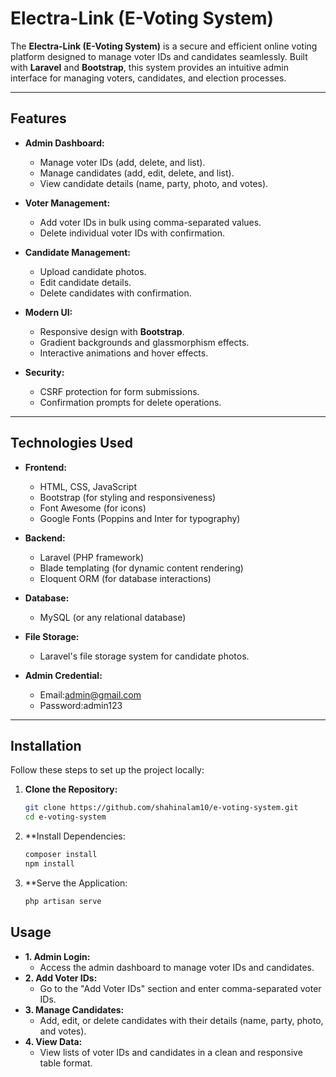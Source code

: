 # Electra-Link (E-Voting System)


The **Electra-Link (E-Voting System)** is a secure and efficient online voting platform designed to manage voter IDs and candidates seamlessly. Built with **Laravel** and **Bootstrap**, this system provides an intuitive admin interface for managing voters, candidates, and election processes.

---

## **Features**

- **Admin Dashboard:**
  - Manage voter IDs (add, delete, and list).
  - Manage candidates (add, edit, delete, and list).
  - View candidate details (name, party, photo, and votes).

- **Voter Management:**
  - Add voter IDs in bulk using comma-separated values.
  - Delete individual voter IDs with confirmation.

- **Candidate Management:**
  - Upload candidate photos.
  - Edit candidate details.
  - Delete candidates with confirmation.

- **Modern UI:**
  - Responsive design with **Bootstrap**.
  - Gradient backgrounds and glassmorphism effects.
  - Interactive animations and hover effects.

- **Security:**
  - CSRF protection for form submissions.
  - Confirmation prompts for delete operations.

---

## **Technologies Used**

- **Frontend:**
  - HTML, CSS, JavaScript
  - Bootstrap (for styling and responsiveness)
  - Font Awesome (for icons)
  - Google Fonts (Poppins and Inter for typography)

- **Backend:**
  - Laravel (PHP framework)
  - Blade templating (for dynamic content rendering)
  - Eloquent ORM (for database interactions)

- **Database:**
  - MySQL (or any relational database)

- **File Storage:**
  - Laravel's file storage system for candidate photos.
- **Admin Credential:**
   - Email:admin@gmail.com
   - Password:admin123

---

## **Installation**

Follow these steps to set up the project locally:

1. **Clone the Repository:**
   ```bash
   git clone https://github.com/shahinalam10/e-voting-system.git
   cd e-voting-system
2. **Install Dependencies:
   ```bash
   composer install
   npm install
3. **Serve the Application:
   ```bash
   php artisan serve
## **Usage**
- **1. Admin Login:**
    - Access the admin dashboard to manage voter IDs and candidates.
- **2. Add Voter IDs:**
    - Go to the "Add Voter IDs" section and enter comma-separated voter IDs.
-  **3. Manage Candidates:**
    -  Add, edit, or delete candidates with their details (name, party, photo, and votes).
-   **4. View Data:**
    -   View lists of voter IDs and candidates in a clean and responsive table format.


     
      
